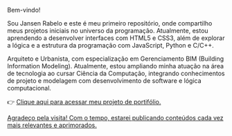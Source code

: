 Bem-vindo!

Sou Jansen Rabelo e este é meu primeiro repositório, onde compartilho meus projetos iniciais no universo da programação. Atualmente, estou aprendendo a desenvolver interfaces com HTML5 e CSS3, além de explorar a lógica e a estrutura da programação com JavaScript, Python e C/C++.

Arquiteto e Urbanista, com especialização em Gerenciamento BIM (Building Information Modeling). Atualmente, estou ampliando minha atuação na área de tecnologia ao cursar Ciência da Computação, integrando conhecimentos de projeto e modelagem com desenvolvimento de software e lógica computacional.

👉 <a href="https://rabelojansen.github.io/jansen-rabelo-arq/jansen-rabelo-arq_v2.0/home.html">Clique aqui para acessar meu projeto de portifólio.

Agradeço pela visita! Com o tempo, estarei publicando conteúdos cada vez mais relevantes e aprimorados.
